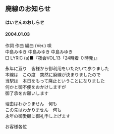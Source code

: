 ## 廃線のお知らせ
#### はいせんのおしらせ
#### 2004.01.03


作詞  作曲  編曲 (Ver.)   唄    
中島みゆき   中島みゆき       中島みゆき    
□ LYRIC (a)■『夜会VOL.13「24時着 ０時発」』    
    
永年に亘り　皆様から御利用をいただいて参りました    
本線は　この度　突然に廃線が決まりましたので    
当駅は　本日をもって廃止ということになりました    
何かと御不便をおかけしますが    
御了承をお願いします    
    
理由はわかりません　何も    
この先はわかりません　何も    
永年の御愛顧に御礼申し上げます    
    
お客様各位    
